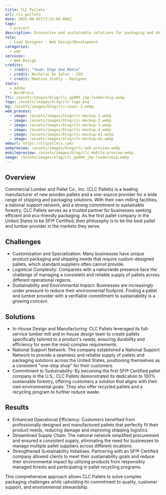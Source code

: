 ```yaml
---
title: CLC Pallets
url: clc-pallets
date: 2025-06-05T23:23:00.000Z
tags:
  - project
description: Innovative and sustainable solutions for packaging and shipping
role:
  - Lead Designer - Web Design/Development
categories:
  - web
services:
  - Web Design
credits:
  - credit: "Team: Edge One Media"
  - credit: Nicholas De Salvo - CEO
  - credit: Madison Stekly - Designer
tools:
  - Adobe
  - WordPress
fti: /assets/images/blog/clc_pp009_jbp-leadership.webp
logo: /assets/images/blog/clc-logo.png
bg: /assets/images/blog/clc-cover-2.webp
web_process:
  - image: /assets/images/blog/clc-mockup-1.webp
  - image: /assets/images/blog/clc-mockup-2.webp
  - image: /assets/images/blog/clc-mockup-3.webp
  - image: /assets/images/blog/clc-mockup-4.webp
  - image: /assets/images/blog/clc-mockup-m1.webp
  - image: /assets/images/blog/clc-mockup-m2.webp
weburl: https://clcpallets.com/
webpreview: /assets/images/blog/clc-web-preview.webp
mobilepreview: /assets/images/blog/clc-mobile-preview.webp
image: /assets/images/blog/clc_pp009_jbp-leadership.webp
---
```

## Overview
Commercial Lumber and Pallet Co., Inc. (CLC Pallets) is a leading manufacturer of new wooden pallets and a one-source provider for a wide range of shipping and packaging solutions. With their own milling facilities, a national support network, and a strong commitment to sustainable forestry, CLC Pallets serves as a trusted partner for businesses seeking efficient and eco-friendly packaging. As the first pallet company in the United States to be SFI® Certified, their philosophy is to be the best pallet and lumber provider in the markets they serve.

## Challenges
* Customization and Specialization: Many businesses have unique product packaging and shipping needs that require custom-designed pallets, which standard suppliers often cannot provide.
* Logistical Complexity: Companies with a nationwide presence face the challenge of managing a consistent and reliable supply of pallets across different operational regions.
* Sustainability and Environmental Impact: Businesses are increasingly under pressure to reduce their environmental footprint. Finding a pallet and lumber provider with a verifiable commitment to sustainability is a growing concern.

## Solutions
* In-House Design and Manufacturing: CLC Pallets leveraged its full-service lumber mill and in-house design team to create pallets specifically tailored to a product's needs, ensuring durability and efficiency for even the most complex requirements.
* National Support Network: The company established a National Support Network to provide a seamless and reliable supply of pallets and packaging solutions across the United States, positioning themselves as a consistent "one-stop shop" for their customers.
* Commitment to Sustainability: By becoming the first SFI® Certified pallet company in the U.S., CLC Pallets demonstrated its dedication to 100% sustainable forestry, offering customers a solution that aligns with their own environmental goals. They also offer recycled pallets and a recycling program to further reduce waste.

## Results
* Enhanced Operational Efficiency: Customers benefited from professionally designed and manufactured pallets that perfectly fit their product needs, reducing damage and improving shipping logistics.
* Streamlined Supply Chain: The national network simplified procurement and ensured a consistent supply, eliminating the need for businesses to manage multiple pallet suppliers across different locations.
* Strengthened Sustainability Initiatives: Partnering with an SFI® Certified company allowed clients to meet their sustainability goals and reduce their environmental impact by utilizing products from responsibly managed forests and participating in pallet recycling programs.

This comprehensive approach allows CLC Pallets to solve complex packaging challenges while upholding its commitment to quality, customer support, and environmental stewardship.
